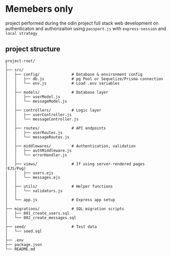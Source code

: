 # Memebers only
project performed during the odin project full stack web development on authenticaton and authorizaiton using `passport.js` with `express-session` and `local strategy`

## project structure


```
project-root/
│
├── src/
│   ├── config/              # Database & environment config
│   │   ├── db.js            # pg Pool or Sequelize/Prisma connection
│   │   └── env.js           # Load .env variables
│   │
│   ├── models/              # Database layer
│   │   ├── userModel.js
│   │   └── messageModel.js
│   │
│   ├── controllers/         # Logic layer
│   │   ├── userController.js
│   │   └── messageController.js
│   │
│   ├── routes/              # API endpoints
│   │   ├── userRoutes.js
│   │   └── messageRoutes.js
│   │
│   ├── middlewares/         # Authentication, validation
│   │   ├── authMiddleware.js
│   │   └── errorHandler.js
│   │
│   ├── views/               # If using server-rendered pages (EJS/Pug)
│   │   ├── users.ejs
│   │   └── messages.ejs
│   │
│   ├── utils/               # Helper functions
│   │   └── validators.js
│   │
│   └── app.js               # Express app setup
│
├── migrations/              # SQL migration scripts
│   ├── 001_create_users.sql
│   └── 002_create_messages.sql
│
├── seed/                    # Test data
│   └── seed.sql
│
├── .env
├── package.json
└── README.md
```